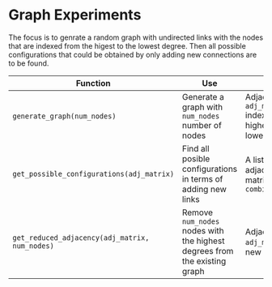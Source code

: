 # Graph Experiments

The focus is to genrate a random graph with undirected links with the nodes that are indexed from the higest to the lowest degree. Then all possible configurations that could be obtained by only adding new connections are to be found.

| Function | Use | Output |
| ------ | ------ | ------ |
| `generate_graph(num_nodes)` | Generate a graph with `num_nodes` number of nodes | Adjacency matrix `adj_matrix` indexed from the highest to the lowerst degree |
| `get_possible_configurations(adj_matrix)` | Find all posible configurations in terms of adding new links | A list of new adjacency matrices `combination_list` |
| `get_reduced_adjacency(adj_matrix, num_nodes)` | Remove `num_nodes` nodes with the highest degrees from the existing graph | Adjacency matrix `adj_matrix` of the new graph |